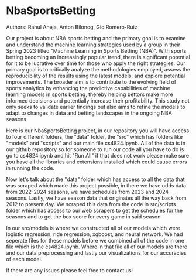 # NbaSportsBetting

Authors: Rahul Aneja, Anton Bilonog, Gio Romero-Ruiz

Our project is about NBA sports betting and the primary goal is to examine and understand the machine learning strategies used by a group in their Spring 2023 titled “Machine Learning in Sports Betting (NBA)”. With sports betting becoming an increasingly popular trend, there is significant potential for it to be lucrative over time for those who apply the right strategies.
Our primary goal is to critically analyze the methodologies employed, assess the reproducibility of the results using the latest models, and explore potential improvements. The broader aim is to contribute to the evolving field of sports analytics by enhancing the predictive capabilities of machine learning models in sports betting, thereby helping bettors make more informed decisions and potentially increase their profitability. This study not only seeks to validate earlier findings but also aims to refine the models to adapt to changes in data and betting landscapes in the ongoing NBA seasons.


Here is our NbaSportsBetting project, in our repository you will have access to four different folders, the "data" folder, the "src" which has folders like "models" and "scripts" and our main file cs4824.ipynb. All of the data is in our github repository so for someone to run our code all you have to do is go to cs4824.ipynb and hit "Run All" if that does not work please make sure you have all the libraries and extensions installed which could cause errors in running the code.

Now let's talk about the "data" folder which has access to all the data that was scraped which made this project possible, in there we have odds data from 2022-2024 seasons, we have schedules from 2023 and 2024 seasons. Lastly, we have season data that originates all the way back from 2012 to present day. We scraped this data from the code in src/scripts folder which has access to our web scrapers to get the schedules for the seasons and to get the box score for every game in said season.

In our src/models is where we constructed all of our models which were logistic regression, ride regression, xgboost, and neural network. We had seperate files for these models before we combined all of the code in one file which is the cs4824.ipynb. Where in that file all of our models are there and our data preprocessing and lastly our visualizations for our accuracies of each model.

If there are any issues please feel free to contact us!
